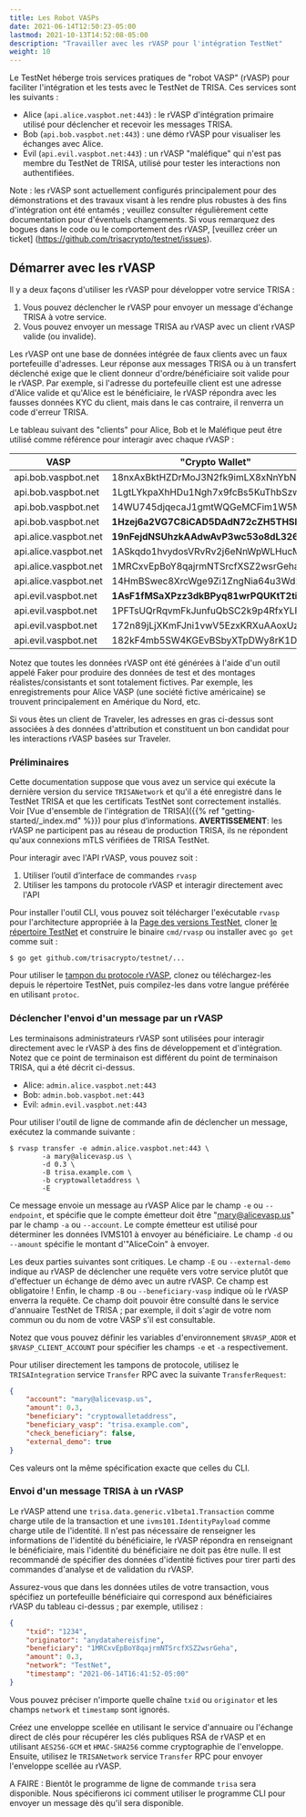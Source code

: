 ```yaml
---
title: Les Robot VASPs
date: 2021-06-14T12:50:23-05:00
lastmod: 2021-10-13T14:52:08-05:00
description: "Travailler avec les rVASP pour l'intégration TestNet"
weight: 10
---
```


Le TestNet héberge trois services pratiques de "robot VASP" (rVASP) pour faciliter l'intégration et les tests avec le TestNet de TRISA. Ces services sont les suivants :

- Alice (`api.alice.vaspbot.net:443`) : le rVASP d'intégration primaire utilisé pour déclencher et recevoir les messages TRISA.
- Bob (`api.bob.vaspbot.net:443`) : une démo rVASP pour visualiser les échanges avec Alice.
- Evil (`api.evil.vaspbot.net:443`) : un rVASP "maléfique" qui n'est pas membre du TestNet de TRISA, utilisé pour tester les interactions non authentifiées.

Note : les rVASP sont actuellement configurés principalement pour des démonstrations et des travaux visant à les rendre plus robustes à des fins d'intégration ont été entamés ; veuillez consulter régulièrement cette documentation pour d'éventuels changements. Si vous remarquez des bogues dans le code ou le comportement des rVASP, [veuillez créer un ticket] (https://github.com/trisacrypto/testnet/issues).

## Démarrer avec les rVASP

Il y a deux façons d'utiliser les rVASP pour développer votre service TRISA :

1. Vous pouvez déclencher le rVASP pour envoyer un message d'échange TRISA à votre service.
2. Vous pouvez envoyer un message TRISA au rVASP avec un client rVASP valide (ou invalide).

Les rVASP ont une base de données intégrée de faux clients avec un faux portefeuille d'adresses. Leur réponse aux messages TRISA ou à un transfert déclenché exige que le client donneur d'ordre/bénéficiaire soit valide pour le rVASP. Par exemple, si l'adresse du portefeuille client est une adresse d'Alice valide et qu'Alice est le bénéficiaire, le rVASP répondra avec les fausses données KYC du client, mais dans le cas contraire, il renverra un code d'erreur TRISA.

Le tableau suivant des "clients" pour Alice, Bob et le Maléfique peut être utilisé comme référence pour interagir avec chaque rVASP :

| VASP                  | "Crypto Wallet"                    | Email                 |
|-----------------------|------------------------------------|-----------------------|
| api.bob.vaspbot.net   | 18nxAxBktHZDrMoJ3N2fk9imLX8xNnYbNh | robert@bobvasp.co.uk  |
| api.bob.vaspbot.net   | 1LgtLYkpaXhHDu1Ngh7x9fcBs5KuThbSzw | george@bobvasp.co.uk  |
| api.bob.vaspbot.net   | 14WU745djqecaJ1gmtWQGeMCFim1W5MNp3 | larry@bobvasp.co.uk   |
| api.bob.vaspbot.net   | **1Hzej6a2VG7C8iCAD5DAdN72cZH5THSMt9** | fred@bobvasp.co.uk    |
| api.alice.vaspbot.net | **19nFejdNSUhzkAAdwAvP3wc53o8dL326QQ** | sarah@alicevasp.us    |
| api.alice.vaspbot.net | 1ASkqdo1hvydosVRvRv2j6eNnWpWLHucMX | mary@alicevasp.us     |
| api.alice.vaspbot.net | 1MRCxvEpBoY8qajrmNTSrcfXSZ2wsrGeha | alice@alicevasp.us    |
| api.alice.vaspbot.net | 14HmBSwec8XrcWge9Zi1ZngNia64u3Wd2v | jane@alicevasp.us     |
| api.evil.vaspbot.net  | **1AsF1fMSaXPzz3dkBPyq81wrPQUKtT2tiz** | gambler@evilvasp.gg   |
| api.evil.vaspbot.net  | 1PFTsUQrRqvmFkJunfuQbSC2k9p4RfxYLF | voldemort@evilvasp.gg |
| api.evil.vaspbot.net  | 172n89jLjXKmFJni1vwV5EzxKRXuAAoxUz | launderer@evilvasp.gg |
| api.evil.vaspbot.net  | 182kF4mb5SW4KGEvBSbyXTpDWy8rK1Dpu  | badnews@evilvasp.gg   |

Notez que toutes les données rVASP ont été générées à l'aide d'un outil appelé Faker pour produire des données de test et des montages réalistes/consistants et sont totalement fictives. Par exemple, les enregistrements pour Alice VASP (une société fictive américaine) se trouvent principalement en Amérique du Nord, etc.

Si vous êtes un client de Traveler, les adresses en gras ci-dessus sont associées à des données d'attribution et constituent un bon candidat pour les interactions rVASP basées sur Traveler.

### Préliminaires

Cette documentation suppose que vous avez un service qui exécute la dernière version du service `TRISANetwork` et qu'il a été enregistré dans le TestNet TRISA et que les certificats TestNet sont correctement installés. Voir [Vue d'ensemble de l'intégration de TRISA]({{% ref "getting-started/_index.md" %}}) pour plus d’informations. **AVERTISSEMENT**: les rVASP ne participent pas au réseau de production TRISA, ils ne répondent qu'aux connexions mTLS vérifiées de TRISA TestNet.

Pour interagir avec l'API rVASP, vous pouvez soit :

1. Utiliser l’outil d’interface de commandes `rvasp`
2. Utiliser les tampons du protocole rVASP et interagir directement avec l'API

Pour installer l'outil CLI, vous pouvez soit télécharger l'exécutable `rvasp` pour l'architecture appropriée à la [Page des versions TestNet](https://github.com/trisacrypto/testnet/releases), cloner [le répertoire TestNet](https://github.com/trisacrypto/testnet/) et construire le binaire `cmd/rvasp` ou installer avec `go get` comme suit :

```
$ go get github.com/trisacrypto/testnet/...
```

Pour utiliser le [tampon du protocole rVASP](https://github.com/trisacrypto/testnet/tree/main/proto/rvasp/v1), clonez ou téléchargez-les depuis le répertoire TestNet, puis compilez-les dans votre langue préférée en utilisant `protoc`.

### Déclencher l'envoi d'un message par un rVASP

Les terminaisons administrateurs rVASP sont utilisées pour interagir directement avec le rVASP à des fins de développement et d'intégration. Notez que ce point de terminaison est différent du point de terminaison TRISA, qui a été décrit ci-dessus.

- Alice: `admin.alice.vaspbot.net:443`
- Bob: `admin.bob.vaspbot.net:443`
- Evil: `admin.evil.vaspbot.net:443`

Pour utiliser l'outil de ligne de commande afin de déclencher un message, exécutez la commande suivante :

```
$ rvasp transfer -e admin.alice.vaspbot.net:443 \
        -a mary@alicevasp.us \
        -d 0.3 \
        -B trisa.example.com \
        -b cryptowalletaddress \
        -E
```

Ce message envoie un message au rVASP Alice par le champ `-e` ou `--endpoint`, et spécifie que le compte émetteur doit être "mary@alicevasp.us" par le champ `-a` ou `--account`. Le compte émetteur est utilisé pour déterminer les données IVMS101 à envoyer au bénéficiaire. Le champ `-d` ou `--amount` spécifie le montant d'"AliceCoin" à envoyer.

Les deux parties suivantes sont critiques. Le champ `-E` ou `--external-demo` indique au rVASP de déclencher une requête vers votre service plutôt que d'effectuer un échange de démo avec un autre rVASP. Ce champ est obligatoire ! Enfin, le champ `-B` ou `--beneficiary-vasp` indique où le rVASP enverra la requête. Ce champ doit pouvoir être consulté dans le service d'annuaire TestNet de TRISA ; par exemple, il doit s'agir de votre nom commun ou du nom de votre VASP s'il est consultable.

Notez que vous pouvez définir les variables d'environnement `$RVASP_ADDR` et `$RVASP_CLIENT_ACCOUNT` pour spécifier les champs `-e` et `-a` respectivement.

Pour utiliser directement les tampons de protocole, utilisez le `TRISAIntegration` service `Transfer` RPC avec la suivante `TransferRequest`:

```json
{
    "account": "mary@alicevasp.us",
    "amount": 0.3,
    "beneficiary": "cryptowalletaddress",
    "beneficiary_vasp": "trisa.example.com",
    "check_beneficiary": false,
    "external_demo": true
}
```

Ces valeurs ont la même spécification exacte que celles du CLI.

### Envoi d'un message TRISA à un rVASP

Le rVASP attend une `trisa.data.generic.v1beta1.Transaction` comme charge utile de la transaction et une `ivms101.IdentityPayload` comme charge utile de l'identité. Il n'est pas nécessaire de renseigner les informations de l'identité du bénéficiaire, le rVASP répondra en renseignant le bénéficiaire, mais l'identité du bénéficiaire ne doit pas être nulle. Il est recommandé de spécifier des données d'identité fictives pour tirer parti des commandes d'analyse et de validation du rVASP.

Assurez-vous que dans les données utiles de votre transaction, vous spécifiez un portefeuille bénéficiaire qui correspond aux bénéficiaires rVASP du tableau ci-dessus ; par exemple, utilisez :

```json
{
    "txid": "1234",
    "originator": "anydatahereisfine",
    "beneficiary": "1MRCxvEpBoY8qajrmNTSrcfXSZ2wsrGeha",
    "amount": 0.3,
    "network": "TestNet",
    "timestamp": "2021-06-14T16:41:52-05:00"
}
```

Vous pouvez préciser n'importe quelle chaîne `txid` ou `originator` et les champs `network` et `timestamp` sont ignorés.

Créez une enveloppe scellée en utilisant le service d'annuaire ou l'échange direct de clés pour récupérer les clés publiques RSA de rVASP et en utilisant `AES256-GCM` et `HMAC-SHA256` comme cryptographie de l'enveloppe. Ensuite, utilisez le `TRISANetwork` service `Transfer` RPC pour envoyer l'enveloppe scellée au rVASP.

A FAIRE : Bientôt le programme de ligne de commande `trisa` sera disponible. Nous spécifierons ici comment utiliser le programme CLI pour envoyer un message dès qu'il sera disponible.


